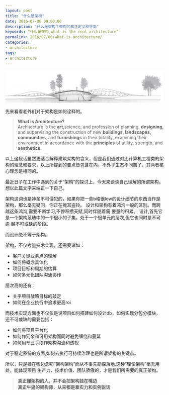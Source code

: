 ```yaml
---
layout: post
title: "什么是架构"
date: 2016-07-06 09:00:00
description: "什么是架构？架构的真正定义和导向"
keywords: “什么是架构,what is the real architecture”
permalink: 2016/07/06/what-is-architecture/
categories:
- architecture
tags:
- architecture
---
```


![](/images/2016-07-06-what-is-architecture/14678247250239.jpg)

先来看看老外们对于架构是如何诠释的。

> **What is Architecture?**  
> Architecture is the **art**,science, and profession of planning, **designing**, and supervising the construction of new **buildings, landscapes, communities**, and **furnishings** in their totality, examining their environment in accordance with the **principles** of utility, strength, and **aesthetics**.

以上这段话虽然更适合解释建筑架构的含义，但是我们通过对比计算机工程类的架构的理念和要求，以上所提到的要点皆包含在内，不外乎生态不同罢了，其两者核心理念是相同的。

最近日子在工作中遇到的关于“架构”的探讨上，今天来谈谈自己理解的所谓架构，想以此篇文字来端正一下自己。

架构这词也是神圣不可侵犯的，如果你把一些b格很low的设计细节的东西当作是架构，那么毫无疑问，你正在掩耳盗铃。 
设计和架构有着鸿沟一般的区别。而跨越这条鸿沟,需要不断学习,不停积攒天赋,同时伴随着需 要量的积累。 设计,首先它是一个架构范畴中的一个很小的子集。处于一个很单元的层次,但它也同时是不可逾 越不可或缺的阶段。 

而设计绝不等于架构。

架构，不仅考量技术实现，还需要诸如：

- 客户关键业务点的理解
- 如何将概念具体化
- 项目目标和周期的估算
- 如何多元化团队沟通协作

层次高的还有：

- 关乎项目战略目标的敲定
- 如何在企业执行中追求更高roi

而技术实现方面也不仅仅是说项目如何搭建如何设计db，如何实现分包分模块，还不可或缺的需要包括：

- 如何将项目平台化
- 如何作冗余和可用架构而同时避免缠绕和蔓延
- 如何用专业手段作架构沟通和透视

对于稳定系统的方面,如何去执行可持续治理也是所谓架构的关键点。 

所以，只是挂在嘴边念叨“架构架构”而从不事先勘探落地,这种“理论架构”毫无用处，能体现项目 生产力、技术价值、团队骄傲的，才是我们所需要的真正架构。 

> **真正懂架构的人，并不会把架构挂在嘴边**  
> **真正牛逼的架构师，从来都是拿实力和实例说话**


